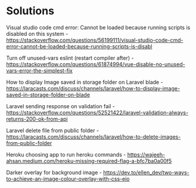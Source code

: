 # Solutions

Visual studio code cmd error: Cannot be loaded because running scripts is disabled on this system - 
https://stackoverflow.com/questions/56199111/visual-studio-code-cmd-error-cannot-be-loaded-because-running-scripts-is-disabl

Turn off unused-vars eslint (restart compiler after) - 
https://stackoverflow.com/questions/61874994/vue-disable-no-unused-vars-error-the-simplest-fix

How to display Image saved in storage folder on Laravel blade - 
https://laracasts.com/discuss/channels/laravel/how-to-display-image-saved-in-storage-folder-on-blade

Laravel sending response on validation fail -
https://stackoverflow.com/questions/52521422/laravel-validation-always-returns-200-ok-from-api

Laravel delete file from public folder - https://laracasts.com/discuss/channels/laravel/how-to-delete-images-from-public-folder

Heroku choosing app to run heroku commands - https://wajeeh-ahsan.medium.com/heroku-missing-required-flag-a-bfc7ba0a00f5

Darker overlay for background image - https://dev.to/ellen_dev/two-ways-to-achieve-an-image-colour-overlay-with-css-eio

